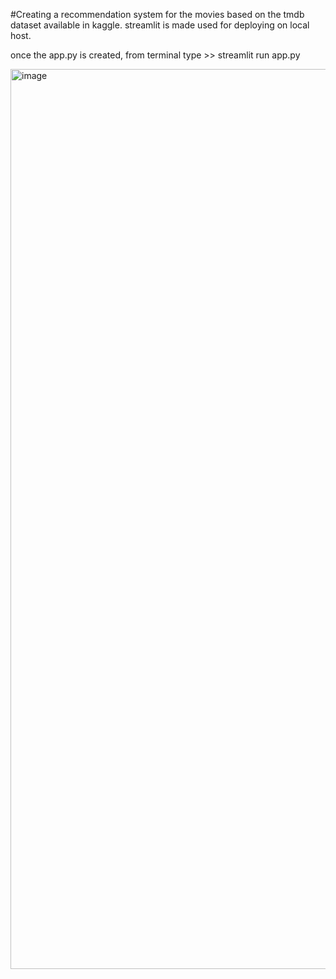 #Creating a recommendation system for the movies based on the tmdb dataset available in kaggle.
streamlit is made used for deploying on local host.

once the app.py is created, from terminal type >> streamlit run app.py

<img width="1440" alt="image" src="https://github.com/anithashivaramaiah/RecommendationSystem/assets/31722178/469b7f52-1d3f-4a81-bf68-71c81a626dae">

